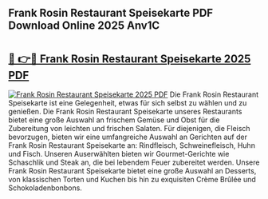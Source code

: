 ## Frank Rosin Restaurant Speisekarte PDF Download Online 2025 Anv1C

# <h2><a href="http://gc83av.nevu.top/?p=Frank+Rosin+Restaurant+Speisekarte">🔗 👉🔴 Frank Rosin Restaurant Speisekarte 2025 PDF</a></h2>

[![Frank Rosin Restaurant Speisekarte 2025 PDF](https://i.imgur.com/dBaPXMq.png)](http://gc83av.nevu.top/?p=Frank+Rosin+Restaurant+Speisekarte)
Die Frank Rosin Restaurant Speisekarte ist eine Gelegenheit, etwas für sich selbst zu wählen und zu genießen. Die Frank Rosin Restaurant Speisekarte unseres Restaurants bietet eine große Auswahl an frischem Gemüse und Obst für die Zubereitung von leichten und frischen Salaten. Für diejenigen, die Fleisch bevorzugen, bieten wir eine umfangreiche Auswahl an Gerichten auf der Frank Rosin Restaurant Speisekarte an: Rindfleisch, Schweinefleisch, Huhn und Fisch. Unseren Auserwählten bieten wir Gourmet-Gerichte wie Schaschlik und Steak an, die bei lebendem Feuer zubereitet werden. Unsere Frank Rosin Restaurant Speisekarte bietet eine große Auswahl an Desserts, von klassischen Torten und Kuchen bis hin zu exquisiten Crème Brûlée und Schokoladenbonbons.
